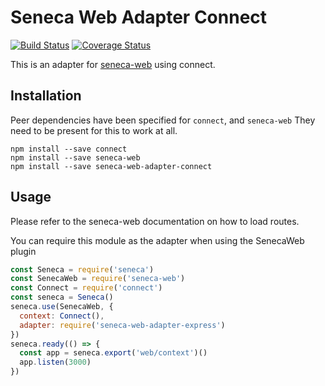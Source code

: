 # Seneca Web Adapter Connect

[![Build Status][travis-badge]][travis-url]
[![Coverage Status][coveralls-badge]][coveralls-url]

This is an adapter for [seneca-web](https://github.com/senecajs/seneca-web/) using connect.

## Installation

Peer dependencies have been specified for `connect`, and `seneca-web`
They need to be present for this to work at all.

```
npm install --save connect
npm install --save seneca-web
npm install --save seneca-web-adapter-connect
```

## Usage

Please refer to the seneca-web documentation on how to load routes.

You can require this module as the adapter when using the SenecaWeb plugin

```js
const Seneca = require('seneca')
const SenecaWeb = require('seneca-web')
const Connect = require('connect')
const seneca = Seneca()
seneca.use(SenecaWeb, {
  context: Connect(),
  adapter: require('seneca-web-adapter-express')
})
seneca.ready(() => {
  const app = seneca.export('web/context')()
  app.listen(3000)
})
```

[travis-badge]: https://travis-ci.org/senecajs/seneca-web-adapter-connect.svg?branch=master
[travis-url]: https://travis-ci.org/senecajs/seneca-web-adapter-connect
[coveralls-badge]: https://coveralls.io/repos/github/senecajs/seneca-web-adapter-connect/badge.svg?branch=master
[coveralls-url]: https://coveralls.io/github/senecajs/seneca-web-adapter-connect?branch=master
